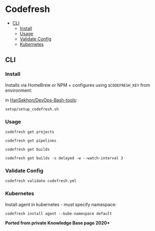 # Codefresh

<!-- INDEX_START -->

- [CLI](#cli)
  - [Install](#install)
  - [Usage](#usage)
  - [Validate Config](#validate-config)
  - [Kubernetes](#kubernetes)

<!-- INDEX_END -->

## CLI

### Install

Installs via HomeBrew or NPM + configures using `$CODEFRESH_KEY` from environment:

in [HariSekhon/DevOps-Bash-tools](devops-bash-tools.md):

```shell
setup/setup_codefresh.sh
```

### Usage

```shell
codefresh get projects
```

```shell
codefresh get pipelines
```

```shell
codefresh get builds
```

```shell
codefresh get builds -s delayed -w --watch-interval 3
```

### Validate Config

```shell
codefresh validate codefresh.yml
```

### Kubernetes

Install agent in kubernetes - must specify namespace:

```shell
codefresh install agent --kube-namespace default
```

**Ported from private Knowledge Base page 2020+**
